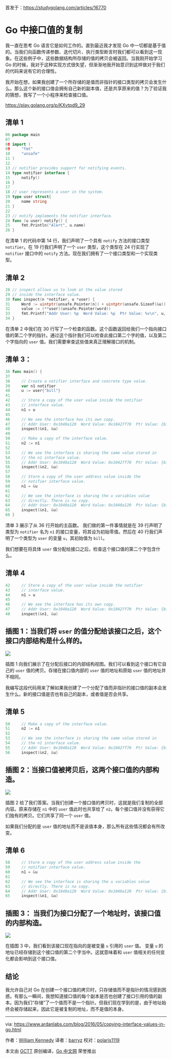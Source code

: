 首发于：https://studygolang.com/articles/16770

# Go 中接口值的复制

我一直在思考 Go 语言它是如何工作的。直到最近我才发现 Go 中一切都是基于值的。当我们向函数传递参数、迭代切片、执行类型断言时我们都可以看到这一现象。在这些例子中，这些数据结构所存储的值的拷贝会被返回。当我刚开始学习 Go 的时候，我对于这种实现方式很失望，但渐渐地我开始意识到这样做对于我们的代码来说有它的合理性。

我开始在想，如果我创建了一个所存储的是值而非指针的接口类型的拷贝会发生什么。那么这个新的接口值会拥有自己新的副本值，还是共享原来的值？为了验证我的猜想，我写了一个小程序来检查接口值。

https://play.golang.org/p/KXvtpd9_29

## 清单 1

```go
06 package main
07
08 import (
09     "fmt"
10     "unsafe"
11 )
12
13 // notifier provides support for notifying events.
14 type notifier interface {
15     notify()
16 }
17
18 // user represents a user in the system.
19 type user struct{
20     name string
21 }
22
23 // notify implements the notifier interface.
24 func (u user) notify() {
25     fmt.Println("Alert", u.name)
26 }
```

在清单 1 的代码中第 14 行，我们声明了一个具有 `notify` 方法的接口类型 `notifier`。在 19 行我们声明了一个 `user` 类型，这个类型在 24 行实现了 `notifier` 接口中的 `notify` 方法。现在我们拥有了一个接口类型和一个实现类型。

## 清单 2

```go
28 // inspect allows us to look at the value stored
29 // inside the interface value.
30 func inspect(n *notifier, u *user) {
31     Word := uintptr(unsafe.Pointer(n)) + uintptr(unsafe.Sizeof(&u))
32     value := (**user)(unsafe.Pointer(word))
33     fmt.Printf("Addr User: %p  Word Value: %p  Ptr Value: %v\n", u, *value, **value)
34 }
```

在清单 2 中我们在 30 行写了一个检查的函数。这个函数返回给我们一个指向接口值的第二个字的指针。通过这个指针我们可以检查此接口第二个字的值，以及第二个字指向的 `user` 值。我们需要审查这些值来真正理解接口的机制。

## 清单 3：

```go
36 func main() {
37
38     // Create a notifier interface and concrete type value.
39     var n1 notifier
40     u := user{"bill"}
41
42     // Store a copy of the user value inside the notifier
43     // interface value.
44     n1 = u
45
46     // We see the interface has its own copy.
47     // Addr User: 0x1040a120  Word Value: 0x10427f70  Ptr Value: {bill}
48     inspect(&n1, &u)
49
50     // Make a copy of the interface value.
51     n2 := n1
52
53     // We see the interface is sharing the same value stored in
54     // the n1 interface value.
55     // Addr User: 0x1040a120  Word Value: 0x10427f70  Ptr Value: {bill}
56     inspect(&n2, &u)
57
58     // Store a copy of the user address value inside the
59     // notifier interface value.
60     n1 = &u
61
62     // We see the interface is sharing the u variables value
63     // directly. There is no copy.
64     // Addr User: 0x1040a120  Word Value: 0x1040a120  Ptr Value: {bill}
65     inspect(&n1, &u)
66 }
```

清单 3 展示了从 36 行开始的主函数。 我们做的第一件事情就是在 39 行声明了类型为 `notifier` 名为 `n1` 的接口变量，将其设为初始零值。然后在 40 行我们声明了一个类型为 `user` 的变量 `u`，其初始值为 `bill`。

我们想要在将具体 `user` 值分配给接口之后，检查这个接口值的第二个字包含什么。

## 清单 4

```go
42     // Store a copy of the user value inside the notifier
43     // interface value.
44     n1 = u
45
46     // We see the interface has its own copy.
47     // Addr User: 0x1040a120  Word Value: 0x10427f70  Ptr Value: {bill}
48     inspect(&n1, &u)
```

## 插图 1：当我们将 `user` 的值分配给该接口之后，这个接口内部结构是什么样的。

![](https://raw.githubusercontent.com/studygolang/gctt-images/master/copy-interface-value/69_figure1.png)

插图 1 向我们展示了在分配后接口的内部结构视图。我们可以看到这个接口有它自己的 `user` 值的拷贝。存储在接口值内部的 `user` 值的地址和原始 `user` 值的地址并不相同。

我编写这段代码用来了解如果我创建了一个分配了值而非指针的接口值的副本会发生什么。新的接口值是否也有自己的副本，或者值是否会共享。

## 清单 5

```go
50     // Make a copy of the interface value.
51     n2 := n1
52
53     // We see the interface is sharing the same value stored in
54     // the n1 interface value.
55     // Addr User: 0x1040a120  Word Value: 0x10427f70  Ptr Value: {bill}
56     inspect(&n2, &u)
```

## 插图 2：当接口值被拷贝后，这两个接口值的内部构造。

![](https://raw.githubusercontent.com/studygolang/gctt-images/master/copy-interface-value/69_figure2.png)

插图 2 给了我们答案。当我们创建一个接口值的拷贝时，这就是我们复制的全部内容。原来存储在 `n1` 中的 `user` 值此时也共享给了 `n2`。每个接口值并没有获得它们独有的拷贝。它们共享了同一个 `user` 值。

如果我们分配的是 `user` 值的地址而不是该值本身，那么所有这些情况都会有所改变。

## 清单 6

```go
58     // Store a copy of the user address value inside the
59     // notifier interface value.
60     n1 = &u
61
62     // We see the interface is sharing the u variables value
63     // directly. There is no copy.
64     // Addr User: 0x1040a120  Word Value: 0x1040a120  Ptr Value: {bill}
65     inspect(&n1, &u)
```

## 插图 3： 当我们为接口分配了一个地址时，该接口值的内部构造。

![](https://raw.githubusercontent.com/studygolang/gctt-images/master/copy-interface-value/69_figure3.png)

在插图 3 中，我们看到该接口现在指向的是被变量 `u` 引用的 `user` 值。 变量 `u` 的地址已经存储到这个接口值的第二个字当中。这就意味着和 `user` 值相关的任何变化都会影响到这个接口值。

## 结论

我允许自己对 Go 在创建一个接口值的拷贝时，只存储值而不是指针的情况感到困惑。有那么一瞬间，我想知道接口值的每个副本是否也创建了接口引用的值的副本。因为我们“存储”了一个值而不是一个指针。但我们现在学到的是，由于地址始终会被存储起来，因此它是被复制的地址，而不是值的本身。

---

via: https://www.ardanlabs.com/blog/2016/05/copying-interface-values-in-go.html

作者：[William Kennedy](https://github.com/ardanlabs/gotraining)
译者：[barryz](https://github.com/barryz)
校对：[polaris1119](https://github.com/polaris1119)

本文由 [GCTT](https://github.com/studygolang/GCTT) 原创编译，[Go 中文网](https://studygolang.com/) 荣誉推出
